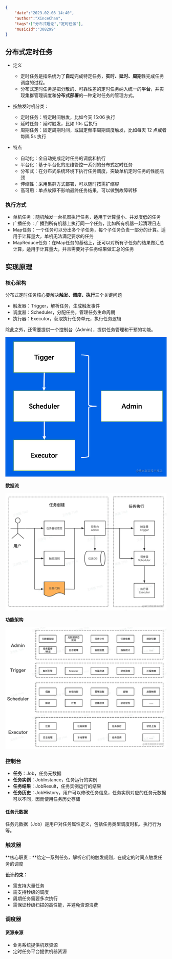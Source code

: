 ```json
{
    "date":"2023.02.08 14:40",
    "author":"XinceChan",
    "tags":["分布式理论","定时任务"],
    "musicId":"308299"
}
```

## 分布式定时任务

- 定义
  - 定时任务是指系统为了**自动**完成特定任务，**实时、延时、周期**性完成任务调度的过程。
  - 分布式定时任务是把分散的、可靠性差的定时任务纳入统一的**平台**，并实现集群管理调度和**分布式部署**的一种定时任务的管理方式。
- 按触发时机分类：
  - 定时任务：特定时间触发，比如今天 15:06 执行
  - 延时任务：延时触发，比如 10s 后执行
  - 周期任务：固定周期时间，或固定频率周期调度触发，比如每天 12 点或者每隔 5s 执行

- 特点
  - 自动化：全自动完成定时任务的调度和执行
  - 平台化：基于平台化的思维管控一系列的分布式定时任务
  - 分布式：在分布式系统环境下执行任务调度，突破单机定时任务的性能瓶颈
  - 伸缩性：采用集群方式部署，可以随时按需扩缩容
  - 高可用：单点故障不影响最终任务结果，可以做到故障转移

### 执行方式

- 单机任务：随机触发一台机器执行任务，适用于计算量小、并发度低的任务
- 广播任务：广播到所有机器上执行同一个任务，比如所有机器一起清理日志
- Map任务：一个任务可以分出多个子任务，每个子任务负责一部分的计算。适用于计算量大，单机无法满足要求的任务
- MapReduce任务：在Map任务的基础上，还可以对所有子任务的结果做汇总计算，适用于计算量大，并且需要对子任务结果做汇总的任务

## 实现原理

### 核心架构

分布式定时任务核心要解决**触发、调度、执行**三个关键问题

- 触发器：Trigger，解析任务，生成触发事件
- 调度器：Scheduler，分配任务，管理任务生命周期
- 执行器：Executor，获取执行任务单元，执行任务逻辑

除此之外，还需要提供一个控制台（Admin），提供任务管理和干预的功能。

![fenbushi](../../assets/images/fenbushi.png)

**数据流**

![datastream](../../assets/images/datastream.png)

**功能架构**

![gongneng](../../assets/images/gongneng.png)

### 控制台

- **任务**：Job，任务元数据
- **任务实例**：JobInstance，任务运行的实例
- **任务结果**：JobResult，任务实例运行的结果
- **任务历史**：JobHistory，用户可以修改任务信息，任务实例对应的任务元数据可以不同，因而使用任务历史存储

#### 任务元数据

任务元数据（Job）是用户对任务属性定义，包括任务类型调度时机、执行行为等。

### 触发器

**核心职责：**给定一系列任务，解析它们的触发规则，在规定的时间点触发任务的调度

**设计约束：**

- 需支持大量任务
- 需支持秒级的调度
- 周期任务需要多次执行
- 需保证秒级扫描的高性能，并避免资源浪费

### 调度器

#### 资源来源

- 业务系统提供机器资源
- 定时任务平台提供机器资源



